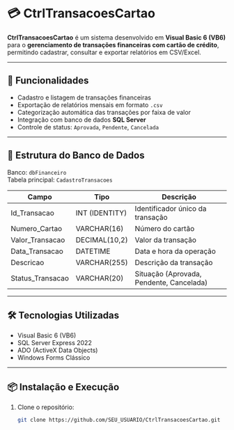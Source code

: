 # 💳 CtrlTransacoesCartao

**CtrlTransacoesCartao** é um sistema desenvolvido em **Visual Basic 6 (VB6)** para o **gerenciamento de transações financeiras com cartão de crédito**, permitindo cadastrar, consultar e exportar relatórios em CSV/Excel.

---

## 🚀 Funcionalidades

- Cadastro e listagem de transações financeiras  
- Exportação de relatórios mensais em formato `.csv`  
- Categorização automática das transações por faixa de valor  
- Integração com banco de dados **SQL Server**  
- Controle de status: `Aprovada`, `Pendente`, `Cancelada`  

---

## 🧩 Estrutura do Banco de Dados

Banco: `dbFinanceiro`  
Tabela principal: `CadastroTransacoes`

| Campo              | Tipo          | Descrição                              	|
|--------------------|---------------|------------------------------------------|
| Id_Transacao       | INT (IDENTITY) | Identificador único da transação      	|
| Numero_Cartao      | VARCHAR(16)   | Número do cartão                       	|
| Valor_Transacao    | DECIMAL(10,2) | Valor da transação                     	|
| Data_Transacao     | DATETIME      | Data e hora da operação                	|
| Descricao          | VARCHAR(255)  | Descrição da transação                 	|
| Status_Transacao   | VARCHAR(20)   | Situação (Aprovada, Pendente, Cancelada) |

---

## 🛠️ Tecnologias Utilizadas

- Visual Basic 6 (VB6)
- SQL Server Express 2022
- ADO (ActiveX Data Objects)
- Windows Forms Clássico

---

## 📦 Instalação e Execução

1. Clone o repositório:
   ```bash
   git clone https://github.com/SEU_USUARIO/CtrlTransacoesCartao.git
